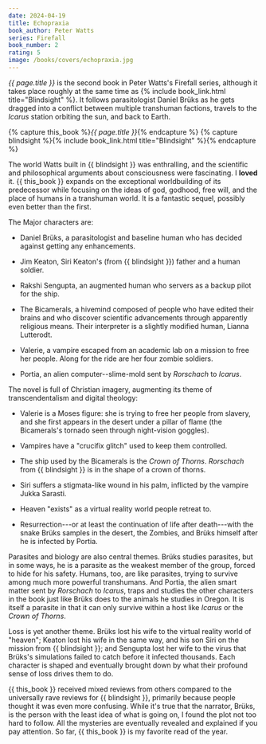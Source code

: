```yaml
---
date: 2024-04-19
title: Echopraxia
book_author: Peter Watts
series: Firefall
book_number: 2
rating: 5
image: /books/covers/echopraxia.jpg
---
```


<cite class="book-title">{{ page.title }}</cite> is the second book in Peter
Watts's Firefall series, although it takes place roughly at the same time as
{% include book_link.html title="Blindsight" %}. It follows parasitologist
Daniel Brüks as he gets dragged into a conflict between multiple transhuman
factions, travels to the _Icarus_ station orbiting the sun, and back to Earth.

{% capture this_book %}<cite class="book-title">{{ page.title }}</cite>{% endcapture %}
{% capture blindsight %}{% include book_link.html title="Blindsight" %}{% endcapture %}

The world Watts built in {{ blindsight }} was enthralling, and the scientific
and philosophical arguments about consciousness were fascinating. I **loved**
it. {{ this_book }} expands on the exceptional worldbuilding of its
predecessor while focusing on the ideas of god, godhood, free will, and the
place of humans in a transhuman world. It is a fantastic sequel, possibly even
better than the first.

The Major characters are:

- Daniel Brüks, a parasitologist and baseline human who has decided against
  getting any enhancements.

- Jim Keaton, Siri Keaton's (from {{ blindsight }}) father and a human
  soldier.

- Rakshi Sengupta, an augmented human who servers as a backup pilot for the
  ship.

- The Bicamerals, a hivemind composed of people who have edited their brains
  and who discover scientific advancements through apparently religious means.
  Their interpreter is a slightly modified human, Lianna Lutterodt.

- Valerie, a vampire escaped from an academic lab on a mission to free her
  people. Along for the ride are her four zombie soldiers.

- Portia, an alien computer--slime-mold sent by _Rorschach_ to _Icarus_.

The novel is full of Christian imagery, augmenting its theme of
transcendentalism and digital theology:

- Valerie is a Moses figure: she is trying to free her people from slavery,
  and she first appears in the desert under a pillar of flame (the
  Bicamerals's tornado seen through night-vision goggles).

- Vampires have a "crucifix glitch" used to keep them controlled.

- The ship used by the Bicamerals is the _Crown of Thorns_. _Rorschach_ from
  {{ blindsight }} is in the shape of a crown of thorns.

- Siri suffers a stigmata-like wound in his palm, inflicted by the vampire
  Jukka Sarasti.

- Heaven "exists" as a virtual reality world people retreat to.

- Resurrection---or at least the continuation of life after death---with the
  snake Brüks samples in the desert, the Zombies, and Brüks himself after he
  is infected by Portia.

Parasites and biology are also central themes. Brüks studies parasites, but in
some ways, he is a parasite as the weakest member of the group, forced to hide
for his safety. Humans, too, are like parasites, trying to survive among much
more powerful transhumans. And Portia, the alien smart matter sent by
_Rorschach_ to _Icarus_, traps and studies the other characters in the book
just like Brüks does to the animals he studies in Oregon. It is itself a
parasite in that it can only survive within a host like _Icarus_ or the _Crown
of Thorns_.

Loss is yet another theme. Brüks lost his wife to the virtual reality world of
"heaven"; Keaton lost his wife in the same way, and his son Siri on the
mission from {{ blindsight }}; and Sengupta lost her wife to the virus that
Brüks's simulations failed to catch before it infected thousands. Each
character is shaped and eventually brought down by what their profound sense
of loss drives them to do.

{{ this_book }} received mixed reviews from others compared to the universally
rave reviews for {{ blindsight }}, primarily because people thought it was
even more confusing. While it's true that the narrator, Brüks, is the person
with the least idea of what is going on, I found the plot not too hard to
follow. All the mysteries are eventually revealed and explained if you pay
attention. So far, {{ this_book }} is my favorite read of the year.

